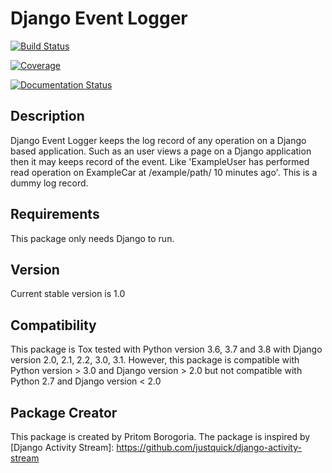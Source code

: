 Django Event Logger
===================

[![Build Status](https://travis-ci.org/saanpritom/django_event_logger.svg?branch=master)](https://travis-ci.org/saanpritom/django_event_logger)

[![Coverage](https://coveralls.io/repos/github/saanpritom/django_event_logger/badge.svg?branch=dev)](https://coveralls.io/github/saanpritom/django_event_logger?branch=dev)

[![Documentation Status](https://readthedocs.org/projects/django-event-logger/badge/?version=latest)](https://django-event-logger.readthedocs.io/en/latest/?badge=latest)


Description
-----------

Django Event Logger keeps the log record of any operation on a Django
based application. Such as an user views a page on a Django application
then it may keeps record of the event. Like 'ExampleUser has performed
read operation on ExampleCar at /example/path/ 10 minutes ago'. This is
a dummy log record.

Requirements
------------

This package only needs Django to run.

Version
-------

Current stable version is 1.0

Compatibility
-------------

This package is Tox tested with Python version 3.6, 3.7 and 3.8 with
Django version 2.0, 2.1, 2.2, 3.0, 3.1. However, this package is
compatible with Python version &gt; 3.0 and Django version &gt; 2.0 but
not compatible with Python 2.7 and Django version &lt; 2.0

Package Creator
---------------

This package is created by Pritom Borogoria. The package is inspired by
[Django Activity Stream]: https://github.com/justquick/django-activity-stream
  

